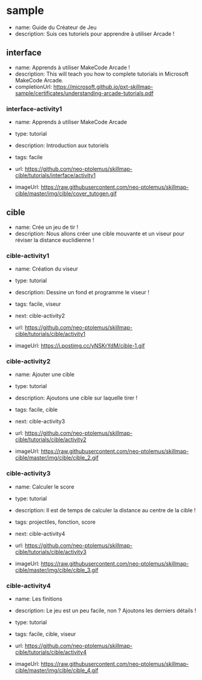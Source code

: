 # sample
* name: Guide du Créateur de Jeu
* description: Suis ces tutoriels pour apprendre à utiliser Arcade !

## interface
* name: Apprends à utiliser MakeCode Arcade !
* description: This will teach you how to complete tutorials in Microsoft MakeCode Arcade.
* completionUrl: https://microsoft.github.io/pxt-skillmap-sample/certificates/understanding-arcade-tutorials.pdf

### interface-activity1

* name: Apprends à utiliser MakeCode Arcade
* type: tutorial
* description: Introduction aux tutoriels
* tags: facile

* url: https://github.com/neo-ptolemus/skillmap-cible/tutorials/interface/activity1 
* imageUrl: https://raw.githubusercontent.com/neo-ptolemus/skillmap-cible/master/img/cible/cover_tutogen.gif
  

## cible
* name: Crée un jeu de tir !
* description: Nous allons créer une cible mouvante et un viseur pour réviser la distance euclidienne !

### cible-activity1

* name: Création du viseur
* type: tutorial
* description: Dessine un fond et programme le viseur !
* tags: facile, viseur
* next: cible-activity2

* url: https://github.com/neo-ptolemus/skillmap-cible/tutorials/cible/activity1
* imageUrl: https://i.postimg.cc/yNSKrYdM/cible-1.gif

### cible-activity2

* name: Ajouter une cible
* type: tutorial
* description: Ajoutons une cible sur laquelle tirer !
* tags: facile, cible
* next: cible-activity3

* url: https://github.com/neo-ptolemus/skillmap-cible/tutorials/cible/activity2
* imageUrl: https://raw.githubusercontent.com/neo-ptolemus/skillmap-cible/master/img/cible/cible_2.gif


### cible-activity3

* name: Calculer le score
* type: tutorial
* description: Il est de temps de calculer la distance au centre de la cible !
* tags: projectiles, fonction, score
* next: cible-activity4

* url: https://github.com/neo-ptolemus/skillmap-cible/tutorials/cible/activity3
* imageUrl: https://raw.githubusercontent.com/neo-ptolemus/skillmap-cible/master/img/cible/cible_3.gif

### cible-activity4

* name: Les finitions
* description: Le jeu est un peu facile, non ? Ajoutons les derniers détails !
* type: tutorial
* tags: facile, cible, viseur

* url: https://github.com/neo-ptolemus/skillmap-cible/tutorials/cible/activity4
* imageUrl: https://raw.githubusercontent.com/neo-ptolemus/skillmap-cible/master/img/cible/cible_4.gif

